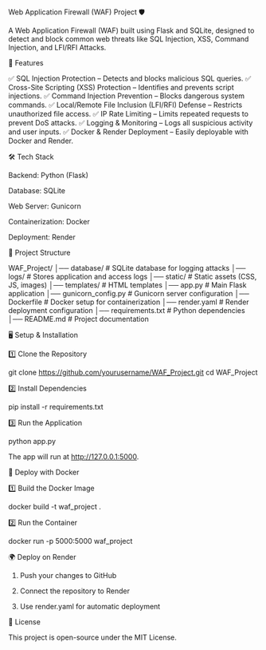 Web Application Firewall (WAF) Project 🛡️

A Web Application Firewall (WAF) built using Flask and SQLite, designed to detect and block common web threats like SQL Injection, XSS, Command Injection, and LFI/RFI Attacks.

🚀 Features

✅ SQL Injection Protection – Detects and blocks malicious SQL queries.
✅ Cross-Site Scripting (XSS) Protection – Identifies and prevents script injections.
✅ Command Injection Prevention – Blocks dangerous system commands.
✅ Local/Remote File Inclusion (LFI/RFI) Defense – Restricts unauthorized file access.
✅ IP Rate Limiting – Limits repeated requests to prevent DoS attacks.
✅ Logging & Monitoring – Logs all suspicious activity and user inputs.
✅ Docker & Render Deployment – Easily deployable with Docker and Render.

🛠️ Tech Stack

Backend: Python (Flask)

Database: SQLite

Web Server: Gunicorn

Containerization: Docker

Deployment: Render


📂 Project Structure

WAF_Project/
│── database/             # SQLite database for logging attacks
│── logs/                 # Stores application and access logs
│── static/               # Static assets (CSS, JS, images)
│── templates/            # HTML templates
│── app.py                # Main Flask application
│── gunicorn_config.py    # Gunicorn server configuration
│── Dockerfile            # Docker setup for containerization
│── render.yaml           # Render deployment configuration
│── requirements.txt      # Python dependencies
│── README.md             # Project documentation

🖥️ Setup & Installation

1️⃣ Clone the Repository

git clone https://github.com/yourusername/WAF_Project.git
cd WAF_Project

2️⃣ Install Dependencies

pip install -r requirements.txt

3️⃣ Run the Application

python app.py

The app will run at http://127.0.0.1:5000.

🐳 Deploy with Docker

1️⃣ Build the Docker Image

docker build -t waf_project .

2️⃣ Run the Container

docker run -p 5000:5000 waf_project

🌍 Deploy on Render

1. Push your changes to GitHub


2. Connect the repository to Render


3. Use render.yaml for automatic deployment



📜 License

This project is open-source under the MIT License.

